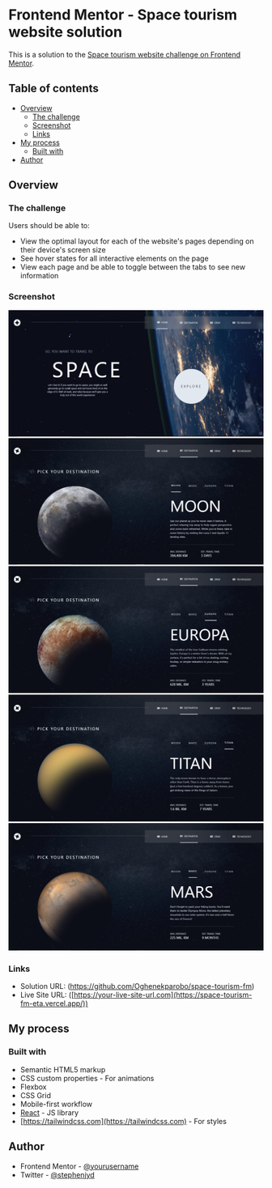 # Frontend Mentor - Space tourism website solution

This is a solution to the [Space tourism website challenge on Frontend Mentor](https://www.frontendmentor.io/challenges/space-tourism-multipage-website-gRWj1URZ3).

## Table of contents

- [Overview](#overview)
  - [The challenge](#the-challenge)
  - [Screenshot](#screenshot)
  - [Links](#links)
- [My process](#my-process)
  - [Built with](#built-with)
- [Author](#author)

## Overview

### The challenge

Users should be able to:

- View the optimal layout for each of the website's pages depending on their device's screen size
- See hover states for all interactive elements on the page
- View each page and be able to toggle between the tabs to see new information

### Screenshot

 <img src="./src/assets/readme-img/st1.PNG" alt="Image 4" />

<div class="image-grid">
  <div class="image">
    <img src="./src/assets/readme-img/spm.PNG" alt="Image 1" />
  </div>
  <div class="image">
    <img src="./src/assets/readme-img/spme.PNG" alt="Image 2" />
  </div>
  <div class="image">
    <img src="./src/assets/readme-img/spt.PNG" alt="Image 3" />
  </div>
  <div class="image">
    <img src="./src/assets/readme-img/spt2.PNG" alt="Image 4" />
  </div>
</div>

### Links

- Solution URL: (https://github.com/Oghenekparobo/space-tourism-fm)
- Live Site URL: ([https://your-live-site-url.com](https://space-tourism-fm-eta.vercel.app/))

## My process

### Built with

- Semantic HTML5 markup
- CSS custom properties - For animations
- Flexbox
- CSS Grid
- Mobile-first workflow
- [React](https://reactjs.org/) - JS library
- [https://tailwindcss.com](https://tailwindcss.com) - For styles

## Author

- Frontend Mentor - [@yourusername](https://www.frontendmentor.io/profile/Oghenekparobo)
- Twitter - [@stephenjyd](https://twitter.com/stephenjyd)

